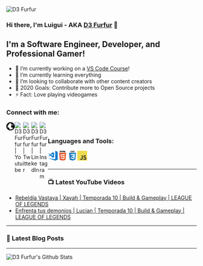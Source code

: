 ![D3 Furfur](https://user-images.githubusercontent.com/69269299/89467508-4f32e800-d73b-11ea-92aa-e0d6a1c66a23.png)

### Hi there, I'm Luigui - AKA [D3 Furfur][website] 👋

## I'm a Software Engineer, Developer, and Professional Gamer!
- 🔭 I’m currently working on a [VS Code Course][website]!
- 🌱 I’m currently learning everything
- 👯 I’m looking to collaborate with other content creators
- 🥅 2020 Goals: Contribute more to Open Source projects
- ⚡ Fact: Love playing videogames 

### Connect with me:

[<a target="_blank"><img align="left" alt="D3Furfur.com" width="22px" src="https://raw.githubusercontent.com/iconic/open-iconic/master/svg/globe.svg"/></a>][website]
[<a target="_blank"><img align="left" alt="D3 Furfur | Youtube" width="22px" src="https://cdn.jsdelivr.net/npm/simple-icons@v3/icons/youtube.svg"/></a>][youtube]
[<a target="_blank"><img align="left" alt="D3 Furfur | Twitter" width="22px" src="https://cdn.jsdelivr.net/npm/simple-icons@v3/icons/twitter.svg"/></a>][twitter]
[<a target="_blank"><img align="left" alt="D3 Furfur | LinkedIn" width="22px" src="https://cdn.jsdelivr.net/npm/simple-icons@v3/icons/linkedin.svg"/></a>][linkedin]
[<a target="_blank"><img align="left" alt="D3 Furfur | Instagram" width="22px" src="https://cdn.jsdelivr.net/npm/simple-icons@v3/icons/instagram.svg"/></a>][instagram]

<br />

### Languages and Tools:

<img align="left" alt="Visual Studio Code" width="26px" src="https://raw.githubusercontent.com/github/explore/80688e429a7d4ef2fca1e82350fe8e3517d3494d/topics/visual-studio-code/visual-studio-code.png" />
<img align="left" alt="HTML5" width="26px" src="https://raw.githubusercontent.com/github/explore/80688e429a7d4ef2fca1e82350fe8e3517d3494d/topics/html/html.png" />
<img align="left" alt="CSS3" width="26px" src="https://raw.githubusercontent.com/github/explore/80688e429a7d4ef2fca1e82350fe8e3517d3494d/topics/css/css.png" />
<img align="left" alt="JavaScript" width="26px" src="https://raw.githubusercontent.com/github/explore/80688e429a7d4ef2fca1e82350fe8e3517d3494d/topics/javascript/javascript.png" />

<br />
<br />

---

### 📺 Latest YouTube Videos
<!-- YOUTUBE:START -->
- [Rebeldía Vastaya | Xayah | Temporada 10 | Build & Gameplay | LEAGUE OF LEGENDS](https://www.youtube.com/watch?v=QqbPn58QwNc)
- [Enfrenta tus demonios | Lucian | Temporada 10 | Build & Gameplay | LEAGUE OF LEGENDS](https://www.youtube.com/watch?v=tZKpF7pforc)
<!-- YOUTUBE:END -->

---

### 📕 Latest Blog Posts
<!-- BLOG-POST-LIST:START -->

<!-- BLOG-POST-LIST:END -->

---

<img align="left" alt="D3 Furfur's Github Stats" src="https://github-readme-stats.vercel.app/api?username=D3Furfur&show_icons=true&hide_border=true" />

[website]: -------
[twitter]: https://twitter.com/D3Furfur
[youtube]: https://www.youtube.com/channel/UCxneY_mna8ReLOCGaw_wk5Q?view_as=subscriber
[instagram]: https://www.instagram.com/d3.furfur/?hl=es-la
[linkedin]: https://www.linkedin.com/in/luigui-parodi-rivas-7161621a1/
[facebook]: https://www.facebook.com/D3Furfur
